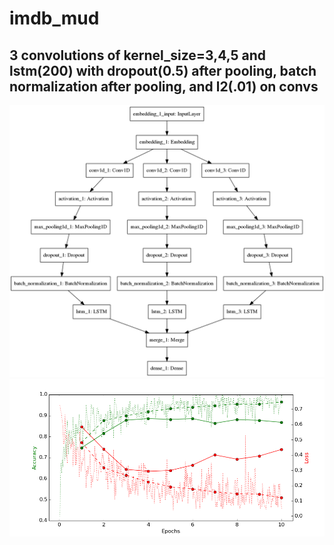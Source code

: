 # imdb_mud

## 3 convolutions of kernel_size=3,4,5 and lstm(200) with dropout(0.5) after pooling, batch normalization after pooling, and l2(.01) on convs

![diagram](https://github.com/ayenter/imdb_mud/blob/master/model_13/m13_diagram.png)
![graph](https://github.com/ayenter/imdb_mud/blob/master/model_13/m13_r1_e10_graph.png)